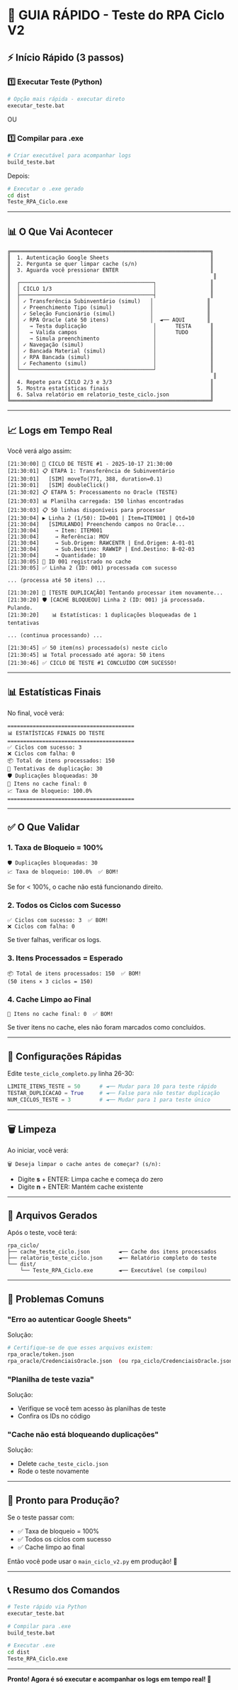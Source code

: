 # 🚀 GUIA RÁPIDO - Teste do RPA Ciclo V2

## ⚡ Início Rápido (3 passos)

### 1️⃣ Executar Teste (Python)

```bash
# Opção mais rápida - executar direto
executar_teste.bat
```

OU

### 1️⃣ Compilar para .exe

```bash
# Criar executável para acompanhar logs
build_teste.bat
```

Depois:

```bash
# Executar o .exe gerado
cd dist
Teste_RPA_Ciclo.exe
```

---

## 📊 O Que Vai Acontecer

```
╔═══════════════════════════════════════════════════════════════╗
║  1. Autenticação Google Sheets                                ║
║  2. Pergunta se quer limpar cache (s/n)                       ║
║  3. Aguarda você pressionar ENTER                             ║
║                                                                ║
║  ┌──────────────────────────────────────────┐                 ║
║  │ CICLO 1/3                                │                 ║
║  ├──────────────────────────────────────────┤                 ║
║  │ ✓ Transferência Subinventário (simul)   │                 ║
║  │ ✓ Preenchimento Tipo (simul)            │                 ║
║  │ ✓ Seleção Funcionário (simul)           │                 ║
║  │ ✓ RPA Oracle (até 50 itens)             │  ◄── AQUI       ║
║  │   → Testa duplicação                     │      TESTA      ║
║  │   → Valida campos                        │      TUDO       ║
║  │   → Simula preenchimento                 │                 ║
║  │ ✓ Navegação (simul)                      │                 ║
║  │ ✓ Bancada Material (simul)               │                 ║
║  │ ✓ RPA Bancada (simul)                    │                 ║
║  │ ✓ Fechamento (simul)                     │                 ║
║  └──────────────────────────────────────────┘                 ║
║                                                                ║
║  4. Repete para CICLO 2/3 e 3/3                               ║
║  5. Mostra estatísticas finais                                ║
║  6. Salva relatório em relatorio_teste_ciclo.json             ║
╚═══════════════════════════════════════════════════════════════╝
```

---

## 📈 Logs em Tempo Real

Você verá algo assim:

```
[21:30:00] 🔄 CICLO DE TESTE #1 - 2025-10-17 21:30:00
[21:30:01] 📋 ETAPA 1: Transferência de Subinventário
[21:30:01]   [SIM] moveTo(771, 388, duration=0.1)
[21:30:01]   [SIM] doubleClick()
[21:30:02] 📋 ETAPA 5: Processamento no Oracle (TESTE)
[21:30:03] 📊 Planilha carregada: 150 linhas encontradas
[21:30:03] 📋 50 linhas disponíveis para processar
[21:30:04] ▶ Linha 2 (1/50): ID=001 | Item=ITEM001 | Qtd=10
[21:30:04]   [SIMULANDO] Preenchendo campos no Oracle...
[21:30:04]     → Item: ITEM001
[21:30:04]     → Referência: MOV
[21:30:04]     → Sub.Origem: RAWCENTR | End.Origem: A-01-01
[21:30:04]     → Sub.Destino: RAWWIP | End.Destino: B-02-03
[21:30:04]     → Quantidade: 10
[21:30:05] 💾 ID 001 registrado no cache
[21:30:05] ✅ Linha 2 (ID: 001) processada com sucesso

... (processa até 50 itens) ...

[21:30:20] 🔄 [TESTE DUPLICAÇÃO] Tentando processar item novamente...
[21:30:20] 🛡️ [CACHE BLOQUEOU] Linha 2 (ID: 001) já processada. Pulando.
[21:30:20]    📊 Estatísticas: 1 duplicações bloqueadas de 1 tentativas

... (continua processando) ...

[21:30:45] ✅ 50 item(ns) processado(s) neste ciclo
[21:30:45] 📊 Total processado até agora: 50 itens
[21:30:46] ✅ CICLO DE TESTE #1 CONCLUÍDO COM SUCESSO!
```

---

## 📊 Estatísticas Finais

No final, você verá:

```
========================================
📊 ESTATÍSTICAS FINAIS DO TESTE
========================================
✅ Ciclos com sucesso: 3
❌ Ciclos com falha: 0
📦 Total de itens processados: 150
🔄 Tentativas de duplicação: 30
🛡️ Duplicações bloqueadas: 30
💾 Itens no cache final: 0
📈 Taxa de bloqueio: 100.0%
========================================
```

---

## ✅ O Que Validar

### 1. Taxa de Bloqueio = 100%

```
🛡️ Duplicações bloqueadas: 30
📈 Taxa de bloqueio: 100.0%  ✅ BOM!
```

Se for < 100%, o cache não está funcionando direito.

### 2. Todos os Ciclos com Sucesso

```
✅ Ciclos com sucesso: 3  ✅ BOM!
❌ Ciclos com falha: 0
```

Se tiver falhas, verificar os logs.

### 3. Itens Processados = Esperado

```
📦 Total de itens processados: 150  ✅ BOM!
(50 itens × 3 ciclos = 150)
```

### 4. Cache Limpo ao Final

```
💾 Itens no cache final: 0  ✅ BOM!
```

Se tiver itens no cache, eles não foram marcados como concluídos.

---

## 🎯 Configurações Rápidas

Edite `teste_ciclo_completo.py` linha 26-30:

```python
LIMITE_ITENS_TESTE = 50      # ◄── Mudar para 10 para teste rápido
TESTAR_DUPLICACAO = True     # ◄── False para não testar duplicação
NUM_CICLOS_TESTE = 3         # ◄── Mudar para 1 para teste único
```

---

## 🗑️ Limpeza

Ao iniciar, você verá:

```
🗑️ Deseja limpar o cache antes de começar? (s/n):
```

- Digite **s** + ENTER: Limpa cache e começa do zero
- Digite **n** + ENTER: Mantém cache existente

---

## 📂 Arquivos Gerados

Após o teste, você terá:

```
rpa_ciclo/
├── cache_teste_ciclo.json         ◄── Cache dos itens processados
├── relatorio_teste_ciclo.json     ◄── Relatório completo do teste
└── dist/
    └── Teste_RPA_Ciclo.exe        ◄── Executável (se compilou)
```

---

## 🐛 Problemas Comuns

### "Erro ao autenticar Google Sheets"

Solução:

```bash
# Certifique-se de que esses arquivos existem:
rpa_oracle/token.json
rpa_oracle/CredenciaisOracle.json  (ou rpa_ciclo/CredenciaisOracle.json)
```

### "Planilha de teste vazia"

Solução:
- Verifique se você tem acesso às planilhas de teste
- Confira os IDs no código

### "Cache não está bloqueando duplicações"

Solução:
- Delete `cache_teste_ciclo.json`
- Rode o teste novamente

---

## 🎉 Pronto para Produção?

Se o teste passar com:

- ✅ Taxa de bloqueio = 100%
- ✅ Todos os ciclos com sucesso
- ✅ Cache limpo ao final

Então você pode usar o `main_ciclo_v2.py` em produção! 🚀

---

## 📞 Resumo dos Comandos

```bash
# Teste rápido via Python
executar_teste.bat

# Compilar para .exe
build_teste.bat

# Executar .exe
cd dist
Teste_RPA_Ciclo.exe
```

---

**Pronto! Agora é só executar e acompanhar os logs em tempo real! 🎯**
